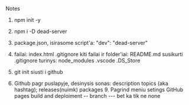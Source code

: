 Notes

1. npm init -y
2. npm i -D dead-server
3. package.json, isirasome script'a: "dev": "dead-server"
4. failai:
   index.html
   .gitignore
   kiti failai ir folder'iai:
   README.md susikurti
   .gitignore turinys:
   node_modules
   .vscode
   .DS_Store

5. git init siusti i github
6. Github pagr puslapyje, desinysis sonas:
   description
   topics (aka hashtag);
   releases(nuimk)
   packages 9. Pagrind meniu setings GitHub pages
   build and deploiment -- branch --- bet ka tik ne none

